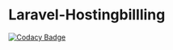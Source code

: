# Laravel-Hostingbillling
[![Codacy Badge](https://api.codacy.com/project/badge/Grade/e34063e27f0e4b5daf311835f97b4dd4)](https://app.codacy.com/app/amerino40/Laravel-Hostingbillling?utm_source=github.com&utm_medium=referral&utm_content=amerino40/Laravel-Hostingbillling&utm_campaign=Badge_Grade_Dashboard)